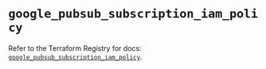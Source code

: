 # `google_pubsub_subscription_iam_policy`

Refer to the Terraform Registry for docs: [`google_pubsub_subscription_iam_policy`](https://registry.terraform.io/providers/hashicorp/google-beta/5.39.0/docs/resources/google_pubsub_subscription_iam_policy).
